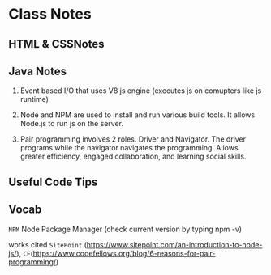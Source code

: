 # Class  Notes
## HTML & CSSNotes 

  
## Java Notes 
1. Event based I/O that uses V8 js engine (executes js on comupters like js runtime)

1. Node and NPM are used to install and run various build tools. It allows Node.js to run js on the server. 

1. Pair programming involves 2 roles. Driver and Navigator. The driver programs while the navigator navigates the programming. Allows greater efficiency, engaged collaboration, and learning social skills. 

## Useful Code Tips

## Vocab
`NPM` Node Package Manager (check current version by typing npm -v)

works cited `SitePoint` (https://www.sitepoint.com/an-introduction-to-node-js/), `CF`(https://www.codefellows.org/blog/6-reasons-for-pair-programming/)